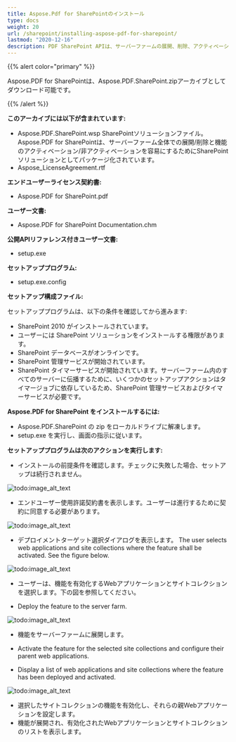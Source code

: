 ```yaml
---
title: Aspose.Pdf for SharePointのインストール
type: docs
weight: 20
url: /sharepoint/installing-aspose-pdf-for-sharepoint/
lastmod: "2020-12-16"
description: PDF SharePoint APIは、サーバーファームの展開、削除、アクティベーション、非アクティベーションを簡素化するためにSharePointソリューションとしてパッケージ化されています。
---
```


{{% alert color="primary" %}}

Aspose.PDF for SharePointは、Aspose.PDF.SharePoint.zipアーカイブとしてダウンロード可能です。

{{% /alert %}}

**このアーカイブには以下が含まれています:**

- Aspose.PDF.SharePoint.wsp
  SharePointソリューションファイル。Aspose.PDF for SharePointは、サーバーファーム全体での展開/削除と機能のアクティベーション/非アクティベーションを容易にするためにSharePointソリューションとしてパッケージ化されています。
- Aspose_LicenseAgreement.rtf

**エンドユーザーライセンス契約書:**

- Aspose.PDF for SharePoint.pdf

**ユーザー文書:**

- Aspose.PDF for SharePoint Documentation.chm

**公開APIリファレンス付きユーザー文書:**

- setup.exe

**セットアッププログラム:**

- setup.exe.config

**セットアップ構成ファイル:**

セットアッププログラムは、以下の条件を確認してから進みます:

- SharePoint 2010 がインストールされています。
- ユーザーには SharePoint ソリューションをインストールする権限があります。
- SharePoint データベースがオンラインです。
- SharePoint 管理サービスが開始されています。
- SharePoint タイマーサービスが開始されています。サーバーファーム内のすべてのサーバーに伝播するために、いくつかのセットアップアクションはタイマージョブに依存しているため、SharePoint 管理サービスおよびタイマーサービスが必要です。

**Aspose.PDF for SharePoint をインストールするには:**

- Aspose.PDF.SharePoint の zip をローカルドライブに解凍します。
- setup.exe を実行し、画面の指示に従います。

**セットアッププログラムは次のアクションを実行します:**

- インストールの前提条件を確認します。チェックに失敗した場合、セットアップは続行されません。

![todo:image_alt_text](installing-aspose-pdf-for-sharepoint_1.png)



- エンドユーザー使用許諾契約書を表示します。ユーザーは進行するために契約に同意する必要があります。

![todo:image_alt_text](installing-aspose-pdf-for-sharepoint_2.png)



- デプロイメントターゲット選択ダイアログを表示します。
 The user selects web applications and site collections where the feature shall be activated. See the figure below.

![todo:image_alt_text](installing-aspose-pdf-for-sharepoint_3.png)

- ユーザーは、機能を有効化するWebアプリケーションとサイトコレクションを選択します。下の図を参照してください。

- Deploy the feature to the server farm.

![todo:image_alt_text](installing-aspose-pdf-for-sharepoint_4.png)

- 機能をサーバーファームに展開します。

- Activate the feature for the selected site collections and configure their parent web applications.
- Display a list of web applications and site collections where the feature has been deployed and activated.

![todo:image_alt_text](installing-aspose-pdf-for-sharepoint_5.png)

- 選択したサイトコレクションの機能を有効化し、それらの親Webアプリケーションを設定します。
- 機能が展開され、有効化されたWebアプリケーションとサイトコレクションのリストを表示します。